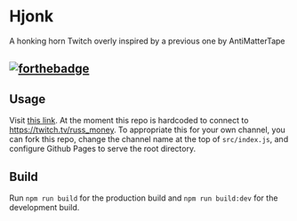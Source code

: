 # Hjonk
A honking horn Twitch overly inspired by a previous one by AntiMatterTape

[![forthebadge](https://forthebadge.com/images/badges/made-with-crayons.svg)](https://forthebadge.com)
---
 
## Usage
Visit [this link](https://angryknees.github.io/honk-overlay/).
At the moment this repo is hardcoded to connect to https://twitch.tv/russ_money. To appropriate this for your own channel, you can fork this repo, change the channel name at the top of `src/index.js`, and configure Github Pages to serve the root directory.

## Build
Run `npm run build` for the production build and `npm run build:dev` for the development build.